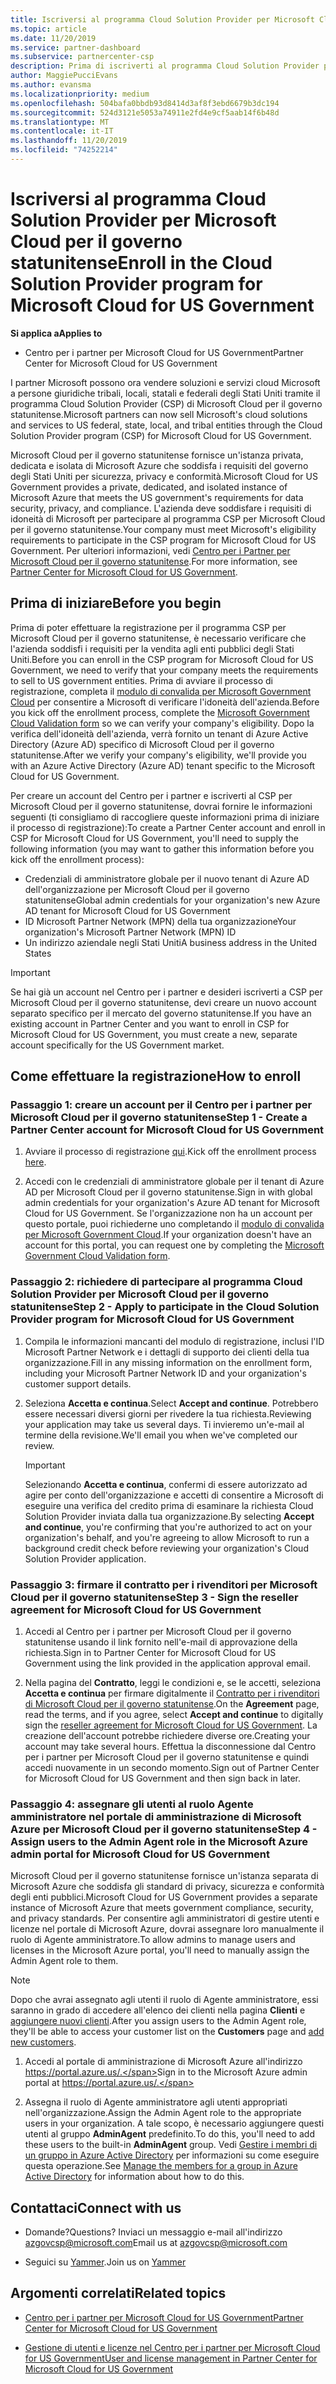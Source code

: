 ```yaml
---
title: Iscriversi al programma Cloud Solution Provider per Microsoft Cloud per il governo statunitense | Centro per i partner per Microsoft Cloud per il governo statunitense
ms.topic: article
ms.date: 11/20/2019
ms.service: partner-dashboard
ms.subservice: partnercenter-csp
description: Prima di iscriverti al programma Cloud Solution Provider per Microsoft Cloud per il governo statunitense, consulta queste informazioni sui requisiti del programma CSP.
author: MaggiePucciEvans
ms.author: evansma
ms.localizationpriority: medium
ms.openlocfilehash: 504bafa0bbdb93d8414d3af8f3ebd6679b3dc194
ms.sourcegitcommit: 524d3121e5053a74911e2fd4e9cf5aab14f6b48d
ms.translationtype: MT
ms.contentlocale: it-IT
ms.lasthandoff: 11/20/2019
ms.locfileid: "74252214"
---
```

# <a name="enroll-in-the-cloud-solution-provider-program-for-microsoft-cloud-for-us-government"></a><span data-ttu-id="68e6c-103">Iscriversi al programma Cloud Solution Provider per Microsoft Cloud per il governo statunitense</span><span class="sxs-lookup"><span data-stu-id="68e6c-103">Enroll in the Cloud Solution Provider program for Microsoft Cloud for US Government</span></span>

<span data-ttu-id="68e6c-104">**Si applica a**</span><span class="sxs-lookup"><span data-stu-id="68e6c-104">**Applies to**</span></span>

-  <span data-ttu-id="68e6c-105">Centro per i partner per Microsoft Cloud for US Government</span><span class="sxs-lookup"><span data-stu-id="68e6c-105">Partner Center for Microsoft Cloud for US Government</span></span>

<span data-ttu-id="68e6c-106">I partner Microsoft possono ora vendere soluzioni e servizi cloud Microsoft a persone giuridiche tribali, locali, statali e federali degli Stati Uniti tramite il programma Cloud Solution Provider (CSP) di Microsoft Cloud per il governo statunitense.</span><span class="sxs-lookup"><span data-stu-id="68e6c-106">Microsoft partners can now sell Microsoft's cloud solutions and services to US federal, state, local, and tribal entities through the Cloud Solution Provider program (CSP) for Microsoft Cloud for US Government.</span></span> 

<span data-ttu-id="68e6c-107">Microsoft Cloud per il governo statunitense fornisce un'istanza privata, dedicata e isolata di Microsoft Azure che soddisfa i requisiti del governo degli Stati Uniti per sicurezza, privacy e conformità.</span><span class="sxs-lookup"><span data-stu-id="68e6c-107">Microsoft Cloud for US Government provides a private, dedicated, and isolated instance of Microsoft Azure that meets the US government's requirements for data security, privacy, and compliance.</span></span> <span data-ttu-id="68e6c-108">L'azienda deve soddisfare i requisiti di idoneità di Microsoft per partecipare al programma CSP per Microsoft Cloud per il governo statunitense.</span><span class="sxs-lookup"><span data-stu-id="68e6c-108">Your company must meet Microsoft's eligibility requirements to participate in the CSP program for Microsoft Cloud for US Government.</span></span> <span data-ttu-id="68e6c-109">Per ulteriori informazioni, vedi [Centro per i Partner per Microsoft Cloud per il governo statunitense](partner-center-for-microsoft-us-govt-cloud.md).</span><span class="sxs-lookup"><span data-stu-id="68e6c-109">For more information, see [Partner Center for Microsoft Cloud for US Government](partner-center-for-microsoft-us-govt-cloud.md).</span></span>

## <a name="before-you-begin"></a><span data-ttu-id="68e6c-110">Prima di iniziare</span><span class="sxs-lookup"><span data-stu-id="68e6c-110">Before you begin</span></span>

<span data-ttu-id="68e6c-111">Prima di poter effettuare la registrazione per il programma CSP per Microsoft Cloud per il governo statunitense, è necessario verificare che l'azienda soddisfi i requisiti per la vendita agli enti pubblici degli Stati Uniti.</span><span class="sxs-lookup"><span data-stu-id="68e6c-111">Before you can enroll in the CSP program for Microsoft Cloud for US Government, we need to verify that your company meets the requirements to sell to US government entities.</span></span> <span data-ttu-id="68e6c-112">Prima di avviare il processo di registrazione, completa il [modulo di convalida per Microsoft Government Cloud](https://azuregov.microsoft.com/csp) per consentire a Microsoft di verificare l'idoneità dell'azienda.</span><span class="sxs-lookup"><span data-stu-id="68e6c-112">Before you kick off the enrollment process, complete the [Microsoft Government Cloud Validation form](https://azuregov.microsoft.com/csp) so we can verify your company's eligibility.</span></span> <span data-ttu-id="68e6c-113">Dopo la verifica dell'idoneità dell'azienda, verrà fornito un tenant di Azure Active Directory (Azure AD) specifico di Microsoft Cloud per il governo statunitense.</span><span class="sxs-lookup"><span data-stu-id="68e6c-113">After we verify your company's eligibility, we'll provide you with an Azure Active Directory (Azure AD) tenant specific to the Microsoft Cloud for US Government.</span></span>  

<span data-ttu-id="68e6c-114">Per creare un account del Centro per i partner e iscriverti al CSP per Microsoft Cloud per il governo statunitense, dovrai fornire le informazioni seguenti (ti consigliamo di raccogliere queste informazioni prima di iniziare il processo di registrazione):</span><span class="sxs-lookup"><span data-stu-id="68e6c-114">To create a Partner Center account and enroll in CSP for Microsoft Cloud for US Government, you'll need to supply the following information (you may want to gather this information before you kick off the enrollment process):</span></span>

-  <span data-ttu-id="68e6c-115">Credenziali di amministratore globale per il nuovo tenant di Azure AD dell'organizzazione per Microsoft Cloud per il governo statunitense</span><span class="sxs-lookup"><span data-stu-id="68e6c-115">Global admin credentials for your organization's new Azure AD tenant for Microsoft Cloud for US Government</span></span>
-  <span data-ttu-id="68e6c-116">ID Microsoft Partner Network (MPN) della tua organizzazione</span><span class="sxs-lookup"><span data-stu-id="68e6c-116">Your organization's Microsoft Partner Network (MPN) ID</span></span> 
-  <span data-ttu-id="68e6c-117">Un indirizzo aziendale negli Stati Uniti</span><span class="sxs-lookup"><span data-stu-id="68e6c-117">A business address in the United States</span></span>

> [!IMPORTANT]  
> <span data-ttu-id="68e6c-118">Se hai già un account nel Centro per i partner e desideri iscriverti a CSP per Microsoft Cloud per il governo statunitense, devi creare un nuovo account separato specifico per il mercato del governo statunitense.</span><span class="sxs-lookup"><span data-stu-id="68e6c-118">If you have an existing account in Partner Center and you want to enroll in CSP for Microsoft Cloud for US Government, you must create a new, separate account specifically for the US Government market.</span></span>

## <a name="how-to-enroll"></a><span data-ttu-id="68e6c-119">Come effettuare la registrazione</span><span class="sxs-lookup"><span data-stu-id="68e6c-119">How to enroll</span></span> 

### <a name="step-1---create-a-partner-center-account-for-microsoft-cloud-for-us-government"></a><span data-ttu-id="68e6c-120">Passaggio 1: creare un account per il Centro per i partner per Microsoft Cloud per il governo statunitense</span><span class="sxs-lookup"><span data-stu-id="68e6c-120">Step 1 - Create a Partner Center account for Microsoft Cloud for US Government</span></span>

1.  <span data-ttu-id="68e6c-121">Avviare il processo di registrazione [qui](https://partnercenter.microsoft.com/register/resellerusgjoinnow).</span><span class="sxs-lookup"><span data-stu-id="68e6c-121">Kick off the enrollment process [here](https://partnercenter.microsoft.com/register/resellerusgjoinnow).</span></span> 

2.  <span data-ttu-id="68e6c-122">Accedi con le credenziali di amministratore globale per il tenant di Azure AD per Microsoft Cloud per il governo statunitense.</span><span class="sxs-lookup"><span data-stu-id="68e6c-122">Sign in with global admin credentials for your organization's Azure AD tenant for Microsoft Cloud for US Government.</span></span> <span data-ttu-id="68e6c-123">Se l'organizzazione non ha un account per questo portale, puoi richiederne uno completando il [modulo di convalida per Microsoft Government Cloud](https://azuregov.microsoft.com/csp).</span><span class="sxs-lookup"><span data-stu-id="68e6c-123">If your organization doesn't have an account for this portal, you can request one by completing the [Microsoft Government Cloud Validation form](https://azuregov.microsoft.com/csp).</span></span>


### <a name="step-2---apply-to-participate-in-the-cloud-solution-provider-program-for-microsoft-cloud-for-us-government"></a><span data-ttu-id="68e6c-124">Passaggio 2: richiedere di partecipare al programma Cloud Solution Provider per Microsoft Cloud per il governo statunitense</span><span class="sxs-lookup"><span data-stu-id="68e6c-124">Step 2 - Apply to participate in the Cloud Solution Provider program for Microsoft Cloud for US Government</span></span>

1.  <span data-ttu-id="68e6c-125">Compila le informazioni mancanti del modulo di registrazione, inclusi l'ID Microsoft Partner Network e i dettagli di supporto dei clienti della tua organizzazione.</span><span class="sxs-lookup"><span data-stu-id="68e6c-125">Fill in any missing information on the enrollment form, including your Microsoft Partner Network ID and your organization's customer support details.</span></span> 

2.  <span data-ttu-id="68e6c-126">Seleziona **Accetta e continua**.</span><span class="sxs-lookup"><span data-stu-id="68e6c-126">Select **Accept and continue**.</span></span> <span data-ttu-id="68e6c-127">Potrebbero essere necessari diversi giorni per rivedere la tua richiesta.</span><span class="sxs-lookup"><span data-stu-id="68e6c-127">Reviewing your application may take us several days.</span></span> <span data-ttu-id="68e6c-128">Ti invieremo un'e-mail al termine della revisione.</span><span class="sxs-lookup"><span data-stu-id="68e6c-128">We'll email you when we've completed our review.</span></span>

    > [!IMPORTANT]  
    > <span data-ttu-id="68e6c-129">Selezionando **Accetta e continua**, confermi di essere autorizzato ad agire per conto dell'organizzazione e accetti di consentire a Microsoft di eseguire una verifica del credito prima di esaminare la richiesta Cloud Solution Provider inviata dalla tua organizzazione.</span><span class="sxs-lookup"><span data-stu-id="68e6c-129">By selecting **Accept and continue**, you're confirming that you're authorized to act on your organization's behalf, and you're agreeing to allow Microsoft to run a background credit check before reviewing your organization's Cloud Solution Provider application.</span></span>


### <a name="step-3---sign-the-reseller-agreement-for-microsoft-cloud-for-us-government"></a><span data-ttu-id="68e6c-130">Passaggio 3: firmare il contratto per i rivenditori per Microsoft Cloud per il governo statunitense</span><span class="sxs-lookup"><span data-stu-id="68e6c-130">Step 3 - Sign the reseller agreement for Microsoft Cloud for US Government</span></span>

1. <span data-ttu-id="68e6c-131">Accedi al Centro per i partner per Microsoft Cloud per il governo statunitense usando il link fornito nell'e-mail di approvazione della richiesta.</span><span class="sxs-lookup"><span data-stu-id="68e6c-131">Sign in to Partner Center for Microsoft Cloud for US Government using the link provided in the application approval email.</span></span> 

2. <span data-ttu-id="68e6c-132">Nella pagina del **Contratto**, leggi le condizioni e, se le accetti, seleziona **Accetta e continua** per firmare digitalmente il [Contratto per i rivenditori di Microsoft Cloud per il governo statunitense](https://go.microsoft.com/fwlink/p/?linkid=843364).</span><span class="sxs-lookup"><span data-stu-id="68e6c-132">On the **Agreement** page, read the terms, and if you agree, select **Accept and continue** to digitally sign the [reseller agreement for Microsoft Cloud for US Government](https://go.microsoft.com/fwlink/p/?linkid=843364).</span></span> <span data-ttu-id="68e6c-133">La creazione dell'account potrebbe richiedere diverse ore.</span><span class="sxs-lookup"><span data-stu-id="68e6c-133">Creating your account may take several hours.</span></span> <span data-ttu-id="68e6c-134">Effettua la disconnessione dal Centro per i partner per Microsoft Cloud per il governo statunitense e quindi accedi nuovamente in un secondo momento.</span><span class="sxs-lookup"><span data-stu-id="68e6c-134">Sign out of Partner Center for Microsoft Cloud for US Government and then sign back in later.</span></span>


### <a name="step-4---assign-users-to-the-admin-agent-role-in-the-microsoft-azure-admin-portal-for-microsoft-cloud-for-us-government"></a><span data-ttu-id="68e6c-135">Passaggio 4: assegnare gli utenti al ruolo Agente amministratore nel portale di amministrazione di Microsoft Azure per Microsoft Cloud per il governo statunitense</span><span class="sxs-lookup"><span data-stu-id="68e6c-135">Step 4 - Assign users to the Admin Agent role in the Microsoft Azure admin portal for Microsoft Cloud for US Government</span></span>

<span data-ttu-id="68e6c-136">Microsoft Cloud per il governo statunitense fornisce un'istanza separata di Microsoft Azure che soddisfa gli standard di privacy, sicurezza e conformità degli enti pubblici.</span><span class="sxs-lookup"><span data-stu-id="68e6c-136">Microsoft Cloud for US Government provides a separate instance of Microsoft Azure that meets government compliance, security, and privacy standards.</span></span> <span data-ttu-id="68e6c-137">Per consentire agli amministratori di gestire utenti e licenze nel portale di Microsoft Azure, dovrai assegnare loro manualmente il ruolo di Agente amministratore.</span><span class="sxs-lookup"><span data-stu-id="68e6c-137">To allow admins to manage users and licenses in the Microsoft Azure portal, you'll need to manually assign the Admin Agent role to them.</span></span>

> [!NOTE]  
> <span data-ttu-id="68e6c-138">Dopo che avrai assegnato agli utenti il ruolo di Agente amministratore, essi saranno in grado di accedere all'elenco dei clienti nella pagina **Clienti** e [aggiungere nuovi clienti](add-a-new-customer.md).</span><span class="sxs-lookup"><span data-stu-id="68e6c-138">After you assign users to the Admin Agent role, they'll be able to access your customer list on the **Customers** page and [add new customers](add-a-new-customer.md).</span></span>   

1.  <span data-ttu-id="68e6c-139">Accedi al portale di amministrazione di Microsoft Azure all'indirizzo https://portal.azure.us/.</span><span class="sxs-lookup"><span data-stu-id="68e6c-139">Sign in to the Microsoft Azure admin portal at https://portal.azure.us/.</span></span>

2.  <span data-ttu-id="68e6c-140">Assegna il ruolo di Agente amministratore agli utenti appropriati nell'organizzazione.</span><span class="sxs-lookup"><span data-stu-id="68e6c-140">Assign the Admin Agent role to the appropriate users in your organization.</span></span> <span data-ttu-id="68e6c-141">A tale scopo, è necessario aggiungere questi utenti al gruppo **AdminAgent** predefinito.</span><span class="sxs-lookup"><span data-stu-id="68e6c-141">To do this, you'll need to add these users to the built-in **AdminAgent** group.</span></span> <span data-ttu-id="68e6c-142">Vedi [Gestire i membri di un gruppo in Azure Active Directory](https://docs.microsoft.com/azure/active-directory/active-directory-groups-members-azure-portal) per informazioni su come eseguire questa operazione.</span><span class="sxs-lookup"><span data-stu-id="68e6c-142">See [Manage the members for a group in Azure Active Directory](https://docs.microsoft.com/azure/active-directory/active-directory-groups-members-azure-portal) for information about how to do this.</span></span>
 
## <a name="connect-with-us"></a><span data-ttu-id="68e6c-143">Contattaci</span><span class="sxs-lookup"><span data-stu-id="68e6c-143">Connect with us</span></span>

- <span data-ttu-id="68e6c-144">Domande?</span><span class="sxs-lookup"><span data-stu-id="68e6c-144">Questions?</span></span> <span data-ttu-id="68e6c-145">Inviaci un messaggio e-mail all'indirizzo azgovcsp@microsoft.com</span><span class="sxs-lookup"><span data-stu-id="68e6c-145">Email us at azgovcsp@microsoft.com</span></span>

- <span data-ttu-id="68e6c-146">Seguici su [Yammer](https://www.yammer.com/cloudpartnercommunity/#/threads/inGroup?type=in_group&feedId=11509777&view=all).</span><span class="sxs-lookup"><span data-stu-id="68e6c-146">Join us on [Yammer](https://www.yammer.com/cloudpartnercommunity/#/threads/inGroup?type=in_group&feedId=11509777&view=all)</span></span> 

## <a name="related-topics"></a><span data-ttu-id="68e6c-147">Argomenti correlati</span><span class="sxs-lookup"><span data-stu-id="68e6c-147">Related topics</span></span>

-  [<span data-ttu-id="68e6c-148">Centro per i partner per Microsoft Cloud for US Government</span><span class="sxs-lookup"><span data-stu-id="68e6c-148">Partner Center for Microsoft Cloud for US Government</span></span>](partner-center-for-microsoft-us-govt-cloud.md)

-  [<span data-ttu-id="68e6c-149">Gestione di utenti e licenze nel Centro per i partner per Microsoft Cloud for US Government</span><span class="sxs-lookup"><span data-stu-id="68e6c-149">User and license management in Partner Center for Microsoft Cloud for US Government</span></span>](user-management-in-partner-center-for-microsoft-us-govt-cloud.md)


